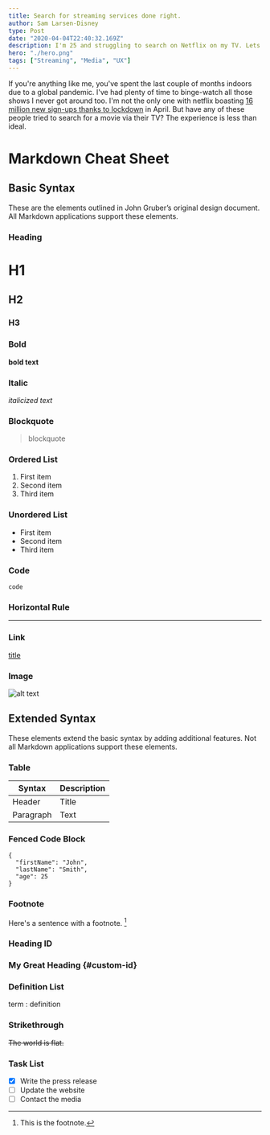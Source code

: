 ```yaml
---
title: Search for streaming services done right.
author: Sam Larsen-Disney
type: Post
date: "2020-04-04T22:40:32.169Z"
description: I'm 25 and struggling to search on Netflix on my TV. Lets talk about how to design on-screen keyboards.
hero: "./hero.png"
tags: ["Streaming", "Media", "UX"]
---
```


If you're anything like me, you've spent the last couple of months indoors due to a global pandemic. I've had plenty of time to binge-watch all those shows I never got around too. I'm not the only one with netflix boasting [16 million new sign-ups thanks to lockdown](https://www.bbc.co.uk/news/business-52376022) in April. But have any of these people tried to search for a movie via their TV? The experience is less than ideal.



# Markdown Cheat Sheet


## Basic Syntax

These are the elements outlined in John Gruber’s original design document. All Markdown applications support these elements.

### Heading

# H1
## H2
### H3

### Bold

**bold text**

### Italic

*italicized text*

### Blockquote

> blockquote

### Ordered List

1. First item
2. Second item
3. Third item

### Unordered List

- First item
- Second item
- Third item

### Code

`code`

### Horizontal Rule

---

### Link

[title](https://www.example.com)

### Image

![alt text](image.jpg)

## Extended Syntax

These elements extend the basic syntax by adding additional features. Not all Markdown applications support these elements.

### Table

| Syntax | Description |
| ----------- | ----------- |
| Header | Title |
| Paragraph | Text |

### Fenced Code Block

```
{
  "firstName": "John",
  "lastName": "Smith",
  "age": 25
}
```

### Footnote

Here's a sentence with a footnote. [^1]

[^1]: This is the footnote.

### Heading ID

### My Great Heading {#custom-id}

### Definition List

term
: definition

### Strikethrough

~~The world is flat.~~

### Task List

- [x] Write the press release
- [ ] Update the website
- [ ] Contact the media
